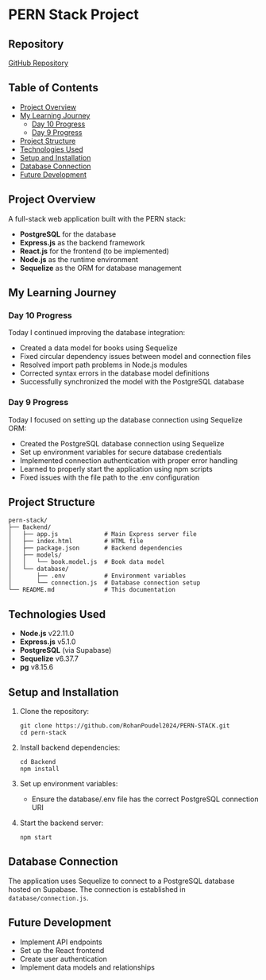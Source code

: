 # PERN Stack Project

## Repository

[GitHub Repository](https://github.com/RohanPoudel2024/PERN-STACK.git)

## Table of Contents

- [Project Overview](#project-overview)
- [My Learning Journey](#my-learning-journey)
  - [Day 10 Progress](#day-10-progress)
  - [Day 9 Progress](#day-9-progress)
- [Project Structure](#project-structure)
- [Technologies Used](#technologies-used)
- [Setup and Installation](#setup-and-installation)
- [Database Connection](#database-connection)
- [Future Development](#future-development)

## Project Overview

A full-stack web application built with the PERN stack:
- **PostgreSQL** for the database
- **Express.js** as the backend framework
- **React.js** for the frontend (to be implemented)
- **Node.js** as the runtime environment
- **Sequelize** as the ORM for database management

## My Learning Journey

### Day 10 Progress

Today I continued improving the database integration:
- Created a data model for books using Sequelize
- Fixed circular dependency issues between model and connection files
- Resolved import path problems in Node.js modules
- Corrected syntax errors in the database model definitions
- Successfully synchronized the model with the PostgreSQL database

### Day 9 Progress

Today I focused on setting up the database connection using Sequelize ORM:
- Created the PostgreSQL database connection using Sequelize
- Set up environment variables for secure database credentials
- Implemented connection authentication with proper error handling
- Learned to properly start the application using npm scripts
- Fixed issues with the file path to the .env configuration

## Project Structure

```
pern-stack/
├── Backend/
│   ├── app.js             # Main Express server file
│   ├── index.html         # HTML file
│   ├── package.json       # Backend dependencies
│   ├── models/
│   │   └── book.model.js  # Book data model
│   └── database/
│       ├── .env           # Environment variables
│       └── connection.js  # Database connection setup
└── README.md              # This documentation
```

## Technologies Used

- **Node.js** v22.11.0
- **Express.js** v5.1.0
- **PostgreSQL** (via Supabase)
- **Sequelize** v6.37.7
- **pg** v8.15.6

## Setup and Installation

1. Clone the repository:
   ```
   git clone https://github.com/RohanPoudel2024/PERN-STACK.git
   cd pern-stack
   ```

2. Install backend dependencies:
   ```
   cd Backend
   npm install
   ```

3. Set up environment variables:
   - Ensure the database/.env file has the correct PostgreSQL connection URI

4. Start the backend server:
   ```
   npm start
   ```

## Database Connection

The application uses Sequelize to connect to a PostgreSQL database hosted on Supabase. The connection is established in `database/connection.js`.

## Future Development

- Implement API endpoints
- Set up the React frontend
- Create user authentication
- Implement data models and relationships
